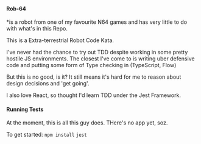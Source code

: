 #### Rob-64 
*is a robot from one of my favourite N64 games and has very little to do with what's in this Repo.

This is a Extra-terrestrial Robot Code Kata.

I've never had the chance to try out TDD despite working in some pretty hostile JS environments. 
The closest I've come to is writing uber defensive code and putting some form of Type checking in (TypeScript, Flow)

But this is no good, is it? It still means it's hard for me to reason about design decisions and 'get going'.

I also love React, so thought I'd learn TDD under the Jest Framework.

#### Running Tests

At the moment, this is all this guy does. THere's no app yet, soz.

To get started:
`npm install`
`jest`
